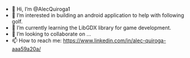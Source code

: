 - 👋 Hi, I’m @AlecQuiroga1
- 👀 I’m interested in building an android application to help with following golf.
- 🌱 I’m currently learning the LibGDX library for game development.
- 💞️ I’m looking to collaborate on ...
- 📫 How to reach me: https://www.linkedin.com/in/alec-quiroga-aaa59a20a/

<!---
AlecQuiroga1/AlecQuiroga1 is a ✨ special ✨ repository because its `README.md` (this file) appears on your GitHub profile.
You can click the Preview link to take a look at your changes.
--->
